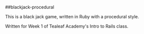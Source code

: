 ##blackjack-procedural

This is a black jack game, written in Ruby with a procedural style.

Written for Week 1 of Tealeaf Academy's Intro to Rails class.